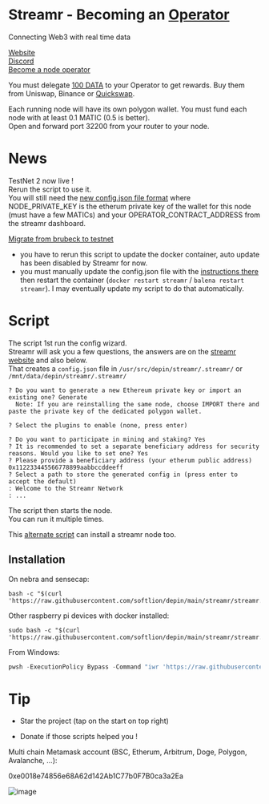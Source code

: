 # Streamr - Becoming an [Operator](https://streamr.network/hub/network/operators)

Connecting Web3 with real time data  

[Website](https://streamr.network/)  
[Discord](https://discord.gg/gZAm8P7hK8)  
[Become a node operator](https://docs.streamr.network/guides/become-an-operator/)

You must delegate [100 DATA](https://streamr.network/stake-and-earn/) to your Operator to get rewards. Buy them from Uniswap, Binance or [Quickswap](https://quickswap.exchange/#/swap?outputCurrency=0x3a9A81d576d83FF21f26f325066054540720fC34&swapIndex=0&currency0=ETH).

Each running node will have its own polygon wallet. You must fund each node with at least 0.1 MATIC (0.5 is better).  
Open and forward port 32200 from your router to your node.

# News
TestNet 2 now live !  
Rerun the script to use it.  
You will still need the [new config.json file format](https://github.com/logicethos/streamrRUN/blob/main/templates/config_operator) where NODE_PRIVATE_KEY is the etherum private key of the wallet for this node (must have a few MATICs) and your OPERATOR_CONTRACT_ADDRESS from the streamr dashboard.

[Migrate from brubeck to testnet](https://docs.streamr.network/guides/become-an-operator/)
* you have to rerun this script to update the docker container, auto update has been disabled by Streamr for now.
* you must manually update the config.json file with the [instructions there](https://docs.streamr.network/guides/how-to-run-streamr-node/) then restart the container (`docker restart streamr` / `balena restart streamr`). I may eventually update my script to do that automatically.

# Script

The script 1st run the config wizard.  
Streamr will ask you a few questions, the answers are on the [streamr website](https://docs.streamr.network/node-runners/run-a-node/) and also below.  
That creates a `config.json` file in `/usr/src/depin/streamr/.streamr/` or `/mnt/data/depin/streamr/.streamr/`

```
? Do you want to generate a new Ethereum private key or import an existing one? Generate 
  Note: If you are reinstalling the same node, choose IMPORT there and paste the private key of the dedicated polygon wallet.

? Select the plugins to enable (none, press enter)

? Do you want to participate in mining and staking? Yes
? It is recommended to set a separate beneficiary address for security reasons. Would you like to set one? Yes
? Please provide a beneficiary address (your etherum public address) 0x112233445566778899aabbccddeeff
? Select a path to store the generated config in (press enter to accept the default)
: Welcome to the Streamr Network
: ...
```

The script then starts the node.  
You can run it multiple times.

This [alternate script](https://github.com/logicethos/streamrRUN/) can install a streamr node too.

## Installation

On nebra and sensecap:

```shell
bash -c "$(curl 'https://raw.githubusercontent.com/softlion/depin/main/streamr/streamr.sh')"
```

Other raspberry pi devices with docker installed:
```shell
sudo bash -c "$(curl 'https://raw.githubusercontent.com/softlion/depin/main/streamr/streamr.sh')"
```

From Windows:
```powershell
pwsh -ExecutionPolicy Bypass -Command "iwr 'https://raw.githubusercontent.com/softlion/depin/main/streamr/streamr.ps1' | iex"
```

# Tip

* Star the project (tap on the start on top right)

* Donate if those scripts helped you !  

Multi chain Metamask account (BSC, Etherum, Arbitrum, Doge, Polygon, Avalanche, ...):

0xe0018e74856e68A62d142Ab1C77b0F7B0ca3a2Ea

![image](https://github.com/softlion/defli/assets/190756/9d4f1589-5f7f-46f4-ae0d-1190d2e22762)
